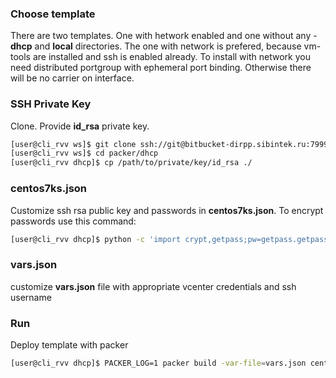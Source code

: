 ### Choose template

There are two templates.
One with hetwork enabled and one without any - **dhcp** and **local** directories.
The one with network is prefered, because vm-tools are installed and ssh is enabled already.
To install with network you need distributed portgroup with ephemeral port binding.
Otherwise there will be no carrier on interface.

### SSH Private Key

Clone.
Provide **id_rsa** private key.
```sh
[user@cli_rvv ws]$ git clone ssh://git@bitbucket-dirpp.sibintek.ru:7999/dev/packer.git
[user@cli_rvv ws]$ cd packer/dhcp
[user@cli_rvv dhcp]$ cp /path/to/private/key/id_rsa ./
```

### centos7ks.json

Customize ssh rsa public key and passwords in **centos7ks.json**.
To encrypt passwords use this command:
```sh
[user@cli_rvv dhcp]$ python -c 'import crypt,getpass;pw=getpass.getpass();print(crypt.crypt(pw) if (pw==getpass.getpass("Confirm: ")) else exit())'
```


### vars.json

customize **vars.json** file with appropriate vcenter credentials and ssh username

### Run

Deploy template with packer

```sh
[user@cli_rvv dhcp]$ PACKER_LOG=1 packer build -var-file=vars.json centos7.json
```